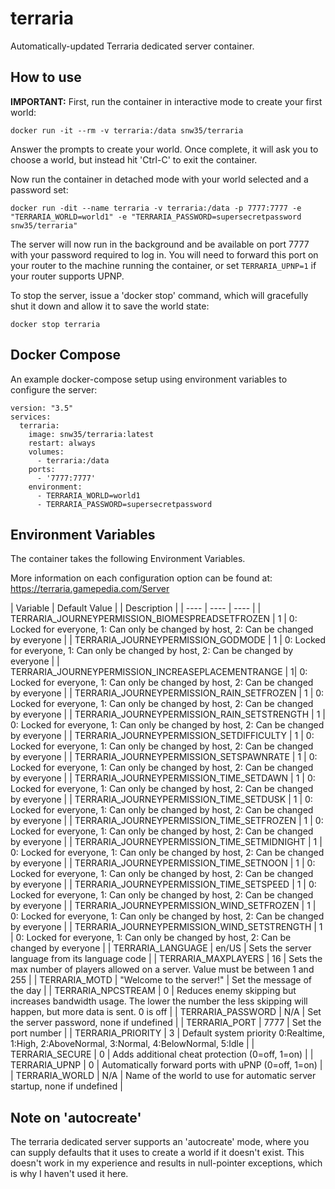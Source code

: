 # terraria

Automatically-updated Terraria dedicated server container.

## How to use

__IMPORTANT:__
First, run the container in interactive mode to create your first world:
```
docker run -it --rm -v terraria:/data snw35/terraria
```
Answer the prompts to create your world. Once complete, it will ask you to choose a world, but instead hit 'Ctrl-C' to exit the container.

Now run the container in detached mode with your world selected and a password set:
```
docker run -dit --name terraria -v terraria:/data -p 7777:7777 -e "TERRARIA_WORLD=world1" -e "TERRARIA_PASSWORD=supersecretpassword snw35/terraria"
```

The server will now run in the background and be available on port 7777 with your password required to log in. You will need to forward this port on your router to the machine running the container, or set `TERRARIA_UPNP=1` if your router supports UPNP.

To stop the server, issue a 'docker stop' command, which will gracefully shut it down and allow it to save the world state:
```
docker stop terraria
```

## Docker Compose

An example docker-compose setup using environment variables to configure the server:
```
version: "3.5"
services:
  terraria:
    image: snw35/terraria:latest
    restart: always
    volumes:
      - terraria:/data
    ports:
      - '7777:7777'
    environment:
      - TERRARIA_WORLD=world1
      - TERRARIA_PASSWORD=supersecretpassword
```

## Environment Variables

The container takes the following Environment Variables.

More information on each configuration option can be found at: https://terraria.gamepedia.com/Server

| Variable | Default Value | | Description |
| ---- | ---- | ---- |
| TERRARIA_JOURNEYPERMISSION_BIOMESPREADSETFROZEN | 1 | 0: Locked for everyone, 1: Can only be changed by host, 2: Can be changed by everyone |
| TERRARIA_JOURNEYPERMISSION_GODMODE | 1 | 0: Locked for everyone, 1: Can only be changed by host, 2: Can be changed by everyone |
| TERRARIA_JOURNEYPERMISSION_INCREASEPLACEMENTRANGE | 1| 0: Locked for everyone, 1: Can only be changed by host, 2: Can be changed by everyone |
| TERRARIA_JOURNEYPERMISSION_RAIN_SETFROZEN | 1 | 0: Locked for everyone, 1: Can only be changed by host, 2: Can be changed by everyone |
| TERRARIA_JOURNEYPERMISSION_RAIN_SETSTRENGTH | 1 | 0: Locked for everyone, 1: Can only be changed by host, 2: Can be changed by everyone |
| TERRARIA_JOURNEYPERMISSION_SETDIFFICULTY | 1 | 0: Locked for everyone, 1: Can only be changed by host, 2: Can be changed by everyone |
| TERRARIA_JOURNEYPERMISSION_SETSPAWNRATE | 1 | 0: Locked for everyone, 1: Can only be changed by host, 2: Can be changed by everyone |
| TERRARIA_JOURNEYPERMISSION_TIME_SETDAWN | 1 | 0: Locked for everyone, 1: Can only be changed by host, 2: Can be changed by everyone |
| TERRARIA_JOURNEYPERMISSION_TIME_SETDUSK | 1 | 0: Locked for everyone, 1: Can only be changed by host, 2: Can be changed by everyone |
| TERRARIA_JOURNEYPERMISSION_TIME_SETFROZEN | 1 | 0: Locked for everyone, 1: Can only be changed by host, 2: Can be changed by everyone |
| TERRARIA_JOURNEYPERMISSION_TIME_SETMIDNIGHT | 1 | 0: Locked for everyone, 1: Can only be changed by host, 2: Can be changed by everyone |
| TERRARIA_JOURNEYPERMISSION_TIME_SETNOON | 1 | 0: Locked for everyone, 1: Can only be changed by host, 2: Can be changed by everyone |
| TERRARIA_JOURNEYPERMISSION_TIME_SETSPEED | 1 | 0: Locked for everyone, 1: Can only be changed by host, 2: Can be changed by everyone |
| TERRARIA_JOURNEYPERMISSION_WIND_SETFROZEN | 1 | 0: Locked for everyone, 1: Can only be changed by host, 2: Can be changed by everyone |
| TERRARIA_JOURNEYPERMISSION_WIND_SETSTRENGTH | 1 | 0: Locked for everyone, 1: Can only be changed by host, 2: Can be changed by everyone |
| TERRARIA_LANGUAGE | en/US | Sets the server language from its language code |
| TERRARIA_MAXPLAYERS | 16 | Sets the max number of players allowed on a server. Value must be between 1 and 255 |
| TERRARIA_MOTD | "Welcome to the server!" | Set the message of the day |
| TERRARIA_NPCSTREAM | 0 | Reduces enemy skipping but increases bandwidth usage. The lower the number the less skipping will happen, but more data is sent. 0 is off |
| TERRARIA_PASSWORD | N/A | Set the server password, none if undefined |
| TERRARIA_PORT | 7777 | Set the port number |
| TERRARIA_PRIORITY | 3 | Default system priority 0:Realtime, 1:High, 2:AboveNormal, 3:Normal, 4:BelowNormal, 5:Idle |
| TERRARIA_SECURE | 0 | Adds additional cheat protection (0=off, 1=on) |
| TERRARIA_UPNP | 0 | Automatically forward ports with uPNP (0=off, 1=on) |
| TERRARIA_WORLD | N/A | Name of the world to use for automatic server startup, none if undefined |

## Note on 'autocreate'

The terraria dedicated server supports an 'autocreate' mode, where you can supply defaults that it uses to create a world if it doesn't exist. This doesn't work in my experience and results in null-pointer exceptions, which is why I haven't used it here.
